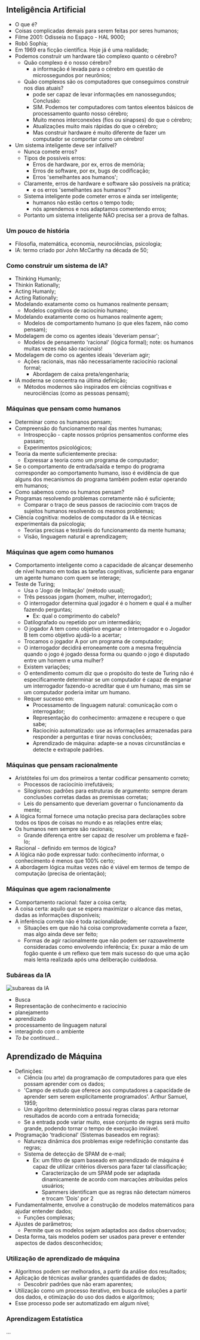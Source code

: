 ## Inteligência Artificial
- O que é? 
- Coisas complicadas demais para serem feitas por seres humanos;
- Filme 2001: Odisseia no Espaço - HAL 9000;
- Robô Sophia;
- Em 1969 era ficção científica. Hoje já é uma realidade;
- Podemos construir um hardware tão complexo quanto o cérebro?
    - Quão complexo é o nosso cérebro?
        - a informação é levada para o cérebro em questão de microssegundos por neurônios;
    - Quão complexos são os computadores que conseguimos construir nos dias atuais?
        - pode ser capaz de levar informações em nanossegundos;
    Conclusão:
        - SIM. Podemos ter computadores com tantos eleentos básicos de processamento quanto nosso cérebro;
        - Muito menos interconexões (fios ou sinapses) do que o cérebro;
        - Atualizações muito mais rápidas do que o cérebro;
        - Mas construir hardware é muito diferente de fazer um computador se comportar como um cérebro!
- Um sistema inteligente deve ser infalível?
    - Nunca comete erros?
    - Tipos de possíveis erros:
        - Erros de hardware, por ex, erros de memória;
        - Erros de software, por ex, bugs de codificação;
        - Erros 'semelhantes aos humanos';
    - Claramente, erros de hardware e software são possíveis na prática;
        - e os erros 'semelhantes aos humanos'?
    - Sistema inteligente pode cometer erros e ainda ser inteligente;
        - humanos não estão certos o tempo todo;
        - nós aprendemos e nos adaptamos comentendo erros;
    - Portanto um sistema inteligente NÃO precisa ser a prova de falhas.

### Um pouco de história
- Filosofia, matemática, economia, neurociências, psicologia;
- IA: termo criado por John McCarthy na década de 50;

### Como construir um sistema de IA?
- Thinking Humanly;
- Thinkin Rationally;
- Acting Humanly;
- Acting Rationally;
- Modelando exatamente como os humanos realmente pensam;
    - Modelos cognitivos de raciocínio humano;
- Modelando exatamente como os humanos realmente agem;
    - Modelos de comportamento humano (o que eles fazem, não como pensam);
- Modelagem de como os agentes ideais 'deveriam pensar';
    - Modelos de pensamento 'racional' (lógica formal);
    note: os humanos muitas vezes não são racionais!
- Modelagem de como os agentes ideais 'deveriam agir;
    - Ações racionais, mas não necessariamente raciocínio racional formal;
        - Abordagem de caixa preta/engenharia;
- IA moderna se concentra na última definição;
    - Métodos modernos são inspirados em ciências cognitivas e neurociências (como as pessoas pensam);

### Máquinas que pensam como humanos
- Determinar como os humanos pensam;
- Compreensão do funcionamento real das mentes humanas;
    - Introspecção - capte nossos próprios pensamentos conforme eles passam;
    - Experimentos psicológicos;
- Teoria da mente suficientemente precisa:
    - Expressar a teoria como um programa de computador;
- Se o comportamento de entrada/saída e tempo do programa corresponder ao comportamento humano, isso é evidência de que alguns dos mecanismos do programa também podem estar operando em humanos;
- Como sabemos como os humanos pensam?
- Programas resolvendo problemas corretamente não é suficiente;
    - Comparar o traço de seus passos de raciocínio com traços de sujeitos humanos resolvendo os mesmos problemas;
- Ciência cognitiva: modelos de computador da IA e técnicas experimentais da psicologia;
    - Teorias precisas e testáveis do funcionamento da mente humana;
    - Visão, linguagem natural e aprendizagem;

### Máquinas que agem como humanos
- Comportamento inteligente como a capacidade de alcançar desemenho de nível humano em todas as tarefas cognitivas, suficiente para enganar um agente humano com quem se interage;
- Teste de Turing;
    - Usa o 'Jogo de Imitação' (método usual);
    - Três pessoas jogam (homem, mulher, interrogador);
    - O interrogador determina qual jogador é o homem e qual é a mulher fazendo perguntas;
        - Ex: qual o comprimento do cabelo?
    - Datilografado ou repetido por um intermediário;
    - O jogador A tem como objetivo enganar o Interrogador e o Jogador B tem como objetivo ajudá-lo a acertar;
    - Trocamos o jogador A por um programa de computador;
    - O interrogador decidirá erroneamente com a mesma frequência quando o jogo é jogado dessa forma ou quando o jogo é disputado entre um homem e uma mulher?
    - Existem variações;
    - O entendimento comum diz que o propósito do teste de Turing não é especificamente determinar se um computador é capaz de enganar um interrogador fazendo-o acreditar que é um humano, mas sim se um computador poderia imitar um humano.
    - Requer sucesso em:
        - Processamento de linguagem natural: comunicação com o interrogador;
        - Representação do conhecimento: armazene e recupere o que sabe;
        - Raciocínio automatizado: use as informações armazenadas para responder a perguntas e tirar novas conclusões;
        - Aprendizado de máquina: adapte-se a novas circunstâncias e detecte e extrapole padrões.

### Máquinas que pensam racionalmente
- Aristóteles foi um dos primeiros a tentar codificar pensamento correto;
    - Processos de raciocínio irrefutáveis;
    - Silogismos: padrões para estruturas de argumento: sempre deram conclusões corretas dadas as premissas corretas;
    - Leis do pensamento que deveriam governar o funcionamento da mente;
- A lógica formal fornece uma notação precisa para declarações sobre todos os tipos de coisas no mundo e as relações entre elas;
- Os humanos nem sempre são racionais;
    - Grande diferença entre ser capaz de resolver um problema e fazê-lo;
- Racional - definido em termos de lógica?
- A lógica não pode expressar tudo: conhecimento informar, o conhecimento é menos que 100% certo;
- A abordagem lógica muitas vezes não é viável em termos de tempo de computação (precisa de orientação);

### Máquinas que agem racionalmente
- Comportamento racional: fazer a coisa certa;
- A coisa certa: aquilo que se espera maximizar o alcance das metas, dadas as informações disponíveis;
- A inferência correta não é toda racionalidade;
    - Situações em que não há coisa comprovadamente correta a fazer, mas algo ainda deve ser feito;
    - Formas de agir racionalmente que não podem ser razoavelmente consideradas como envolvendo inferência;
        Ex: puxar a mão de um fogão quente é um reflexo que tem mais sucesso do que uma ação mais lenta realizada após uma deliberação cuidadosa.

### Subáreas da IA
![subareas da IA](subareas_da_IA.png)

- Busca
- Representação de conhecimento e raciocínio
- planejamento
- aprendizado
- processamento de linguagem natural
- interagindo com o ambiente
- *To be continued...*

## Aprendizado de Máquina
- Definições:
    - Ciência (ou arte) da programação de computadores para que eles possam aprender com os dados;
    - 'Campo de estudo que oferece aos computadores a capacidade de aprender sem serem explicitamente programados'. Arthur Samuel, 1959;
    - Um algoritmo determinístico possui regras claras para retornar resultados de acordo com a entrada fornecida;
    - Se a entrada pode variar muito, esse conjunto de regras será muito grande, podendo tornar o tempo de execução inviável.
- Programação 'tradicional' (Sistemas baseados em regras):
    - Natureza dinâmica dos problemas exige redefinição constante das regras;
    - Sistema de detecção de SPAM de e-mail;
        - Ex: um filtro de spam baseado em aprendizado de máquina é capaz de utilizar critérios diversos para fazer tal classificação;
            - Caracterização de um SPAM pode ser adaptada dinamicamente de acordo com marcações atribuídas pelos usuários;
            - Spammers identificam que as regras não detectam números e trocam 'Dois' por 2
- Fundamentalmente, envolve a construção de modelos matemáticos para ajudar entender dados;
    - Funções complexas;
- Ajustes de parâmetros;
    - Permite que os modelos sejam adaptados aos dados observados;
- Desta forma, tais modelos podem ser usados para prever e entender aspectos de dados desconhecidos;

### Utilização de aprendizado de máquina
- Algoritmos podem ser melhorados, a partir da análise dos resultados;
- Aplicação de técnicas avaliar grandes quantidades de dados;
    - Descobrir padrões que não eram aparentes;
- Utilização como um processo iterativo, em busca de soluções a partir dos dados, e otimização do uso dos dados e algoritmos;
- Esse processo pode ser automatizado em algum nível;

### Aprendizagem Estatística
...


